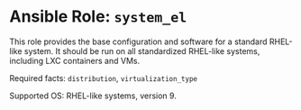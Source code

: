 # Ansible Role: `system_el`

This role provides the base configuration and software for a standard RHEL-like system. It should be run on all standardized RHEL-like systems, including LXC containers and VMs.

Required facts: `distribution`, `virtualization_type`

Supported OS: RHEL-like systems, version 9.
